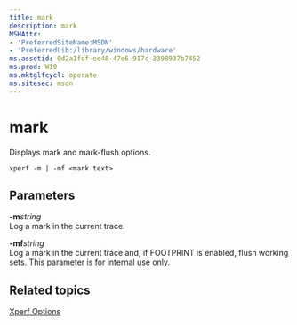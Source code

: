 ```yaml
---
title: mark
description: mark
MSHAttr:
- 'PreferredSiteName:MSDN'
- 'PreferredLib:/library/windows/hardware'
ms.assetid: 0d2a1fdf-ee48-47e6-917c-3398937b7452
ms.prod: W10
ms.mktglfcycl: operate
ms.sitesec: msdn
---
```


# mark


Displays mark and mark-flush options.

``` syntax
xperf -m | -mf <mark text>
```

## Parameters


<a href="" id="-mstring"></a>**-m***string*  
Log a mark in the current trace.

<a href="" id="-mfstring"></a>**-mf***string*  
Log a mark in the current trace and, if FOOTPRINT is enabled, flush working sets. This parameter is for internal use only.

## Related topics


[Xperf Options](xperf-options.md)

 

 







